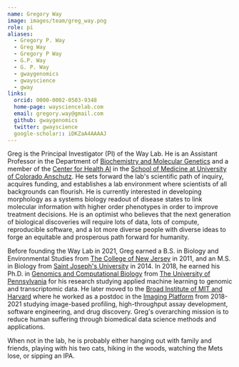 ```yaml
---
name: Gregory Way
image: images/team/greg_way.png
role: pi
aliases:
  - Gregory P. Way
  - Greg Way
  - Gregory P Way
  - G.P. Way
  - G. P. Way
  - gwaygenomics
  - gwayscience
  - gway
links:
  orcid: 0000-0002-0503-9348
  home-page: waysciencelab.com
  email: gregory.way@gmail.com
  github: gwaygenomics
  twitter: gwayscience
  google-scholar:: iDKZaA4AAAAJ
---
```



Greg is the Principal Investigator (PI) of the Way Lab.
He is an Assistant Professor in the Department of [Biochemistry and Molecular Genetics](https://medschool.cuanschutz.edu/biochemistry) and a member of the [Center for Health AI](https://medschool.cuanschutz.edu/ai) in the [School of Medicine at University of Colorado Anschutz](https://medschool.cuanschutz.edu/).
He sets forward the lab's scientific path of inquiry, acquires funding, and establishes a lab environment where scientists of all backgrounds can flourish.
He is currently interested in developing morphology as a systems biology readout of disease states to link molecular information with higher order phenotypes in order to improve treatment decisions.
He is an optimist who believes that the next generation of biological discoveries will require lots of data, lots of compute, reproducible software, and a lot more diverse people with diverse ideas to forge an equitable and prosperous path forward for humanity.

Before founding the Way Lab in 2021, Greg earned a B.S. in Biology and Environmental Studies from [The College of New Jersey](https://tcnj.edu/) in 2011, and an M.S. in Biology from [Saint Joseph's University](https://www.sju.edu/) in 2014.
In 2018, he earned his Ph.D. in [Genomics and Computational Biology](https://www.med.upenn.edu/gcb/) from [The University of Pennsylvania](https://www.upenn.edu/) for his research studying applied machine learning to genomic and transcriptomic data.
He later moved to the [Broad Institute of MIT and Harvard](https://www.broadinstitute.org/) where he worked as a postdoc in the [Imaging Platform](https://www.broadinstitute.org/imaging) from 2018-2021 studying image-based profiling, high-throughput assay development, software engineering, and drug discovery.
Greg's overarching mission is to reduce human suffering through biomedical data science methods and applications.

When not in the lab, he is probably either hanging out with family and friends, playing with his two cats, hiking in the woods, watching the Mets lose, or sipping an IPA.
